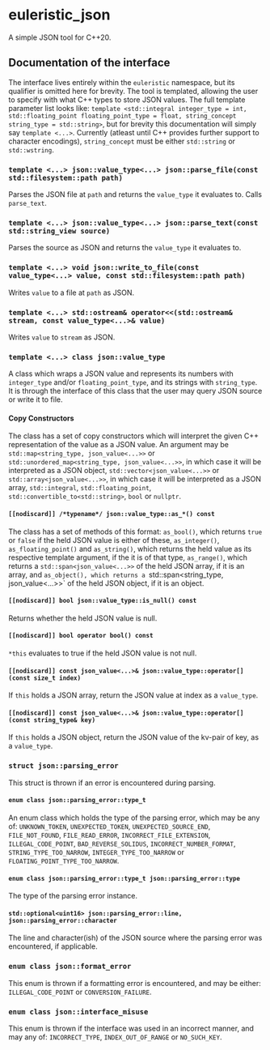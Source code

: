 # euleristic_json
A simple JSON tool for C++20.

## Documentation of the interface
The interface lives entirely within the `euleristic` namespace, but its qualifier is omitted here for brevity.
The tool is templated, allowing the user to specify with what C++ types to store JSON values. The full template parameter list looks like: `template <std::integral integer_type = int, std::floating_point floating_point_type = float, string_concept string_type = std::string>`, but for brevity this documentation will simply say `template <...>`. Currently (atleast until C++ provides further support to character encodings), `string_concept` must be either `std::string` or `std::wstring`.
### `template <...> json::value_type<...> json::parse_file(const std::filesystem::path path)`
Parses the JSON file at `path` and returns the `value_type` it evaluates to. Calls `parse_text`.
### `template <...> json::value_type<...> json::parse_text(const std::string_view source)`
Parses the source as JSON and returns the `value_type` it evaluates to.
### `template <...> void json::write_to_file(const value_type<...> value, const std::filesystem::path path)`
Writes `value` to a file at `path` as JSON.
### `template <...> std::ostream& operator<<(std::ostream& stream, const value_type<...>& value)`
Writes `value` to `stream` as JSON.
### `template <...> class json::value_type`
A class which wraps a JSON value and represents its numbers with `integer_type` and/or `floating_point_type`, and its strings with `string_type`. It is through the interface of this class that the user may query JSON source or write it to file.
#### Copy Constructors
The class has a set of copy constructors which will interpret the given C++ representation of the value as a JSON value. An argument may be `std::map<string_type, json_value<...>>` or `std::unordered_map<string_type, json_value<...>>`, in which case it will be interpreted as a JSON object, `std::vector<json_value<...>>` or `std::array<json_value<...>>`, in which case it will be interpreted as a JSON array, `std::integral`, `std::floating_point`, `std::convertible_to<std::string>`, `bool` or `nullptr`.
#### `[[nodiscard]] /*typename*/ json::value_type::as_*() const`
The class has a set of methods of this format: `as_bool()`, which returns `true` or `false` if the held JSON value is either of these, `as_integer()`, `as_floating_point()` and `as_string()`, which returns the held value as its respective template argument, if the it is of that type, `as_range()`, which returns a `std::span<json_value<...>>` of the held JSON array, if it is an array, and `as_object(), which returns a `std::span<string_type, json_value<...>>` of the held JSON object, if it is an object.
#### `[[nodiscard]] bool json::value_type::is_null() const`
Returns whether the held JSON value is null.
#### `[[nodiscard]] bool operator bool() const`
`*this` evaluates to true if the held JSON value is not null.
#### `[[nodiscard]] const json_value<...>& json::value_type::operator[](const size_t index)`
If `this` holds a JSON array, return the JSON value at index as a `value_type`.
#### `[[nodiscard]] const json_value<...>& json::value_type::operator[](const string_type& key)`
If `this` holds a JSON object, return the JSON value of the kv-pair of key, as a `value_type`.
### `struct json::parsing_error`
This struct is thrown if an error is encountered during parsing.
#### `enum class json::parsing_error::type_t`
An enum class which holds the type of the parsing error, which may be any of:
`UNKNOWN_TOKEN`, `UNEXPECTED_TOKEN`, `UNEXPECTED_SOURCE_END`, `FILE_NOT_FOUND`, `FILE_READ_ERROR`, `INCORRECT_FILE_EXTENSION`, `ILLEGAL_CODE_POINT`, `BAD_REVERSE_SOLIDUS`, `INCORRECT_NUMBER_FORMAT`, `STRING_TYPE_TOO_NARROW`, `INTEGER_TYPE_TOO_NARROW` or ` FLOATING_POINT_TYPE_TOO_NARROW`.
#### `enum class json::parsing_error::type_t json::parsing_error::type`
The type of the parsing error instance.
#### `std::optional<uint16> json::parsing_error::line, json::parsing_error::character`
The line and character(ish) of the JSON source where the parsing error was encountered, if applicable.
### `enum class json::format_error`
This enum is thrown if a formatting error is encountered, and may be either: `ILLEGAL_CODE_POINT` or `CONVERSION_FAILURE`.
### `enum class json::interface_misuse`
This enum is thrown if the interface was used in an incorrect manner, and may any of: `INCORRECT_TYPE`, `INDEX_OUT_OF_RANGE` or `NO_SUCH_KEY`.
